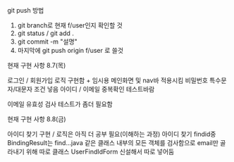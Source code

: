 git push 방법

1. git branch로 현재 f/user인지 확인할 것
2. git status / git add .
3. git commit  -m "설명"
4. 마지막에 git push origin f/user 로 쓸것


현재 구현 사항 8.7(목)

로그인 / 회원가입 로직 구현함 + 임시용 메인화면 및 nav바 적용시킴
비밀번호 특수문자/대문자 조건 넣음
아이디 / 이메일 중복확인 테스트바람


이메일 유효성 검사 테스트가 좀더 필요함

현재 구현 사항 8.8(금)

아이디 찾기 구현 / 로직은 아직 더 공부 필요(이해하는 과정)
아이디 찾기 findid중 BindingResult는 find...java 같은 클래스 내부의 모든 객체를 검사함으로
           email만 골라내기 위해 따로 클래스 UserFindIdForm 신설해서 따로 넣어둠
